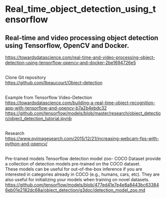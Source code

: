 # Real_time_object_detection_using_tensorflow

## Real-time and video processing object detection using Tensorflow, OpenCV and Docker.

https://towardsdatascience.com/real-time-and-video-processing-object-detection-using-tensorflow-opencv-and-docker-2be1694726e5

<br/>Clone Git repository
<br/>https://github.com/lbeaucourt/Object-detection

<br/>Example from Tensorflow Video-Detection
<br/>https://towardsdatascience.com/building-a-real-time-object-recognition-app-with-tensorflow-and-opencv-b7a2b4ebdc32
<br/>https://github.com/tensorflow/models/blob/master/research/object_detection/object_detection_tutorial.ipynb

<br/>Research
<br/>https://www.pyimagesearch.com/2015/12/21/increasing-webcam-fps-with-python-and-opencv/

<br/>Pre-trained models Tensorflow detection model zoo- COCO Dataset provide a collection of detection models pre-trained on the COCO dataset. 
<br/>These models can be useful for out-of-the-box inference if you are interested in categories already 
in COCO (e.g., humans, cars, etc). They are also useful for initializing your models when training on novel datasets.
<br/>https://github.com/tensorflow/models/blob/477ed41e7e4e8a8443bc633846eb01e2182dc68a/object_detection/g3doc/detection_model_zoo.md

